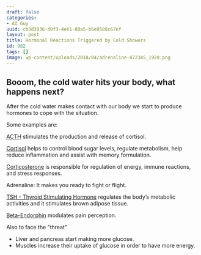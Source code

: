 ```yaml
---
draft: false
categories:
- AI Guy
uuid: cb3d3836-d0f3-4e61-80a5-b6e8588c67ef
layout: post
title: Hormonal Reactions Triggered by Cold Showers
id: 982
tags: []
image: wp-content/uploads/2018/04/adrenaline-872345_1920.png
---
```


## Booom, the cold water hits your body, what happens next?

After the cold water makes contact with our body we start to produce hormones to cope with the situation.

Some examples are:

[ACTH](https://en.wikipedia.org/wiki/Adrenocorticotropic_hormone) stimulates the production and release of cortisol.

[Cortisol](https://en.wikipedia.org/wiki/Cortisol) helps to control blood sugar levels, regulate metabolism, help reduce inflammation and assist with memory formulation.

[Corticosterone](https://en.wikipedia.org/wiki/Corticosterone) is responsible for regulation of energy, immune reactions, and stress responses.

Adrenaline: It makes you ready to fight or flight.

[TSH - Thyroid Stimulating Hormone](https://en.wikipedia.org/wiki/Thyroid-stimulating_hormone) regulates the body’s metabolic activities and it stimulates brown adipose tissue.

[Beta-Endorphin](https://en.wikipedia.org/wiki/Beta-Endorphin) modulates pain perception.

Also&nbsp;to face the "threat"

- Liver and pancreas start making more glucose.
- Muscles increase their uptake of glucose in order to have more energy.
